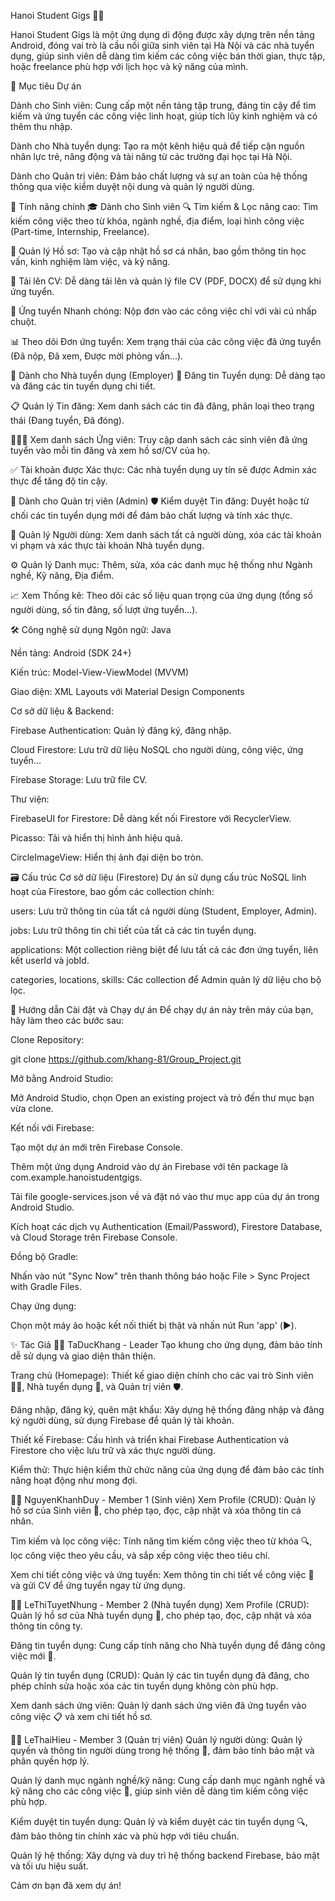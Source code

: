 
Hanoi Student Gigs 💼✨

Hanoi Student Gigs là một ứng dụng di động được xây dựng trên nền tảng Android, đóng vai trò là cầu nối giữa sinh viên tại Hà Nội và các nhà tuyển dụng, giúp sinh viên dễ dàng tìm kiếm các công việc bán thời gian, thực tập, hoặc freelance phù hợp với lịch học và kỹ năng của mình.

🎯 Mục tiêu Dự án

Dành cho Sinh viên: Cung cấp một nền tảng tập trung, đáng tin cậy để tìm kiếm và ứng tuyển các công việc linh hoạt, giúp tích lũy kinh nghiệm và có thêm thu nhập.

Dành cho Nhà tuyển dụng: Tạo ra một kênh hiệu quả để tiếp cận nguồn nhân lực trẻ, năng động và tài năng từ các trường đại học tại Hà Nội.

Dành cho Quản trị viên: Đảm bảo chất lượng và sự an toàn của hệ thống thông qua việc kiểm duyệt nội dung và quản lý người dùng.

🚀 Tính năng chính
🎓 Dành cho Sinh viên
🔍 Tìm kiếm & Lọc nâng cao: Tìm kiếm công việc theo từ khóa, ngành nghề, địa điểm, loại hình công việc (Part-time, Internship, Freelance).

📄 Quản lý Hồ sơ: Tạo và cập nhật hồ sơ cá nhân, bao gồm thông tin học vấn, kinh nghiệm làm việc, và kỹ năng.

📁 Tải lên CV: Dễ dàng tải lên và quản lý file CV (PDF, DOCX) để sử dụng khi ứng tuyển.

💼 Ứng tuyển Nhanh chóng: Nộp đơn vào các công việc chỉ với vài cú nhấp chuột.

📊 Theo dõi Đơn ứng tuyển: Xem trạng thái của các công việc đã ứng tuyển (Đã nộp, Đã xem, Được mời phỏng vấn...).

🏢 Dành cho Nhà tuyển dụng (Employer)
📝 Đăng tin Tuyển dụng: Dễ dàng tạo và đăng các tin tuyển dụng chi tiết.

📋 Quản lý Tin đăng: Xem danh sách các tin đã đăng, phân loại theo trạng thái (Đang tuyển, Đã đóng).

🧑‍🤝‍🧑 Xem danh sách Ứng viên: Truy cập danh sách các sinh viên đã ứng tuyển vào mỗi tin đăng và xem hồ sơ/CV của họ.

✅ Tài khoản được Xác thực: Các nhà tuyển dụng uy tín sẽ được Admin xác thực để tăng độ tin cậy.

👑 Dành cho Quản trị viên (Admin)
🛡️ Kiểm duyệt Tin đăng: Duyệt hoặc từ chối các tin tuyển dụng mới để đảm bảo chất lượng và tính xác thực.

👤 Quản lý Người dùng: Xem danh sách tất cả người dùng, xóa các tài khoản vi phạm và xác thực tài khoản Nhà tuyển dụng.

⚙️ Quản lý Danh mục: Thêm, sửa, xóa các danh mục hệ thống như Ngành nghề, Kỹ năng, Địa điểm.

📈 Xem Thống kê: Theo dõi các số liệu quan trọng của ứng dụng (tổng số người dùng, số tin đăng, số lượt ứng tuyển...).

🛠️ Công nghệ sử dụng
Ngôn ngữ: Java

Nền tảng: Android (SDK 24+)

Kiến trúc: Model-View-ViewModel (MVVM)

Giao diện: XML Layouts với Material Design Components

Cơ sở dữ liệu & Backend:

Firebase Authentication: Quản lý đăng ký, đăng nhập.

Cloud Firestore: Lưu trữ dữ liệu NoSQL cho người dùng, công việc, ứng tuyển...

Firebase Storage: Lưu trữ file CV.

Thư viện:

FirebaseUI for Firestore: Dễ dàng kết nối Firestore với RecyclerView.

Picasso: Tải và hiển thị hình ảnh hiệu quả.

CircleImageView: Hiển thị ảnh đại diện bo tròn.

🗃️ Cấu trúc Cơ sở dữ liệu (Firestore)
Dự án sử dụng cấu trúc NoSQL linh hoạt của Firestore, bao gồm các collection chính:

users: Lưu trữ thông tin của tất cả người dùng (Student, Employer, Admin).

jobs: Lưu trữ thông tin chi tiết của tất cả các tin tuyển dụng.

applications: Một collection riêng biệt để lưu tất cả các đơn ứng tuyển, liên kết userId và jobId.

categories, locations, skills: Các collection để Admin quản lý dữ liệu cho bộ lọc.

🏁 Hướng dẫn Cài đặt và Chạy dự án
Để chạy dự án này trên máy của bạn, hãy làm theo các bước sau:

Clone Repository:

git clone https://github.com/khang-81/Group_Project.git

Mở bằng Android Studio:

Mở Android Studio, chọn Open an existing project và trỏ đến thư mục bạn vừa clone.

Kết nối với Firebase:

Tạo một dự án mới trên Firebase Console.

Thêm một ứng dụng Android vào dự án Firebase với tên package là com.example.hanoistudentgigs.

Tải file google-services.json về và đặt nó vào thư mục app của dự án trong Android Studio.

Kích hoạt các dịch vụ Authentication (Email/Password), Firestore Database, và Cloud Storage trên Firebase Console.

Đồng bộ Gradle:

Nhấn vào nút "Sync Now" trên thanh thông báo hoặc File > Sync Project with Gradle Files.

Chạy ứng dụng:

Chọn một máy ảo hoặc kết nối thiết bị thật và nhấn nút Run 'app' (▶️).

✨ Tác Giả
👨‍💻 TaDucKhang - Leader
Tạo khung cho ứng dụng, đảm bảo tính dễ sử dụng và giao diện thân thiện.

Trang chủ (Homepage): Thiết kế giao diện chính cho các vai trò Sinh viên 👨‍🎓, Nhà tuyển dụng 💼, và Quản trị viên 🛡️.

Đăng nhập, đăng ký, quên mật khẩu: Xây dựng hệ thống đăng nhập và đăng ký người dùng, sử dụng Firebase để quản lý tài khoản.

Thiết kế Firebase: Cấu hình và triển khai Firebase Authentication và Firestore cho việc lưu trữ và xác thực người dùng.

Kiểm thử: Thực hiện kiểm thử chức năng của ứng dụng để đảm bảo các tính năng hoạt động như mong đợi. 

👩‍💻 NguyenKhanhDuy - Member 1 (Sinh viên)
Xem Profile (CRUD): Quản lý hồ sơ của Sinh viên 📜, cho phép tạo, đọc, cập nhật và xóa thông tin cá nhân.

Tìm kiếm và lọc công việc: Tính năng tìm kiếm công việc theo từ khóa 🔍, lọc công việc theo yêu cầu, và sắp xếp công việc theo tiêu chí.

Xem chi tiết công việc và ứng tuyển: Xem thông tin chi tiết về công việc 💼 và gửi CV để ứng tuyển ngay từ ứng dụng.

👨‍💻 LeThiTuyetNhung - Member 2 (Nhà tuyển dụng)
Xem Profile (CRUD): Quản lý hồ sơ của Nhà tuyển dụng 🏢, cho phép tạo, đọc, cập nhật và xóa thông tin công ty.

Đăng tin tuyển dụng: Cung cấp tính năng cho Nhà tuyển dụng để đăng công việc mới 📢.

Quản lý tin tuyển dụng (CRUD): Quản lý các tin tuyển dụng đã đăng, cho phép chỉnh sửa hoặc xóa các tin tuyển dụng không còn phù hợp.

Xem danh sách ứng viên: Quản lý danh sách ứng viên đã ứng tuyển vào công việc 📋 và xem chi tiết hồ sơ.

👨‍💻 LeThaiHieu - Member 3 (Quản trị viên)
Quản lý người dùng: Quản lý quyền và thông tin người dùng trong hệ thống 👥, đảm bảo tính bảo mật và phân quyền hợp lý.

Quản lý danh mục ngành nghề/kỹ năng: Cung cấp danh mục ngành nghề và kỹ năng cho các công việc 📑, giúp sinh viên dễ dàng tìm kiếm công việc phù hợp.

Kiểm duyệt tin tuyển dụng: Quản lý và kiểm duyệt các tin tuyển dụng 🔍, đảm bảo thông tin chính xác và phù hợp với tiêu chuẩn.

Quản lý hệ thống: Xây dựng và duy trì hệ thống backend Firebase, bảo mật và tối ưu hiệu suất.

Cảm ơn bạn đã xem dự án!

